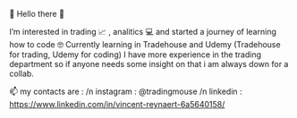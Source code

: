 👋  Hello there 👋

I’m interested in trading 📈 , analitics 💻  and started a journey of learning how to code 🤓
Currently learning in Tradehouse and Udemy (Tradehouse for trading, Udemy for coding)
I have more experience in the trading department so if anyone needs some insight on that i am always down for a collab.


📫 my contacts are : 
                    /n
                    instagram : @tradingmouse /n
                    linkedin : https://www.linkedin.com/in/vincent-reynaert-6a5640158/
